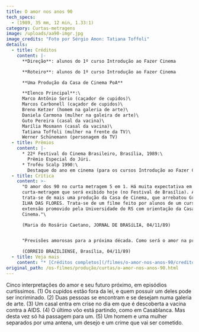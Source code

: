 ```yaml
---
title: O amor nos anos 90
tech_specs:
  - (1989, 35 mm, 12 min, 1.33:1)
category: Curtas-metragens
image: /uploads/aa90-imgr.jpg
image_credits: "Foto por Sérgio Amon: Tatiana Toffoli"
details:
  - title: Créditos
    content: |-
      **Direção**: alunos do 1º curso Introdução ao Fazer Cinema

      **Roteiro**: alunos do 1º curso Introdução ao Fazer Cinema

      **Uma Produção da Casa de Cinema PoA**

      **Elenco Principal**:\
      Marco Antônio Sorio (caçador de cupidos)\
      Marcos Carbonell (caçador de cupidos)\
      Breno Ketzer (homem na galeria de arte)\
      Daniela Carmona (mulher na galeira de arte)\
      Guto Pereira (casal da vacina)\
      Marília Mosmann (casal da vacina)\
      Tatiana Toffoli (mulher na frente da TV)\
      Werner Schünemann (personagem da TV)
  - title: Prêmios
    content: |-
      * 22º Festival do Cinema Brasileiro, Brasília, 1989:\
        Prêmio Especial do Júri.
      * Troféu Scalp 1990:\
        Destaque do ano em cinema (para os cursos Introdução ao Fazer Cinema)
  - title: Crítica
    content: >-
      "O amor dos 90 no curta metragem 5 em 1. Há muita expectativa em torno do
      curta-metragem que será exibido hoje (no Festival de Brasília). Afinal,
      trata-se de mais uma produção da Casa de Cinema, que arrebatou Gramado com
      ILHA DAS FLORES. Trata-se de um filme feito por alunos de um curso de
      extensão promovido pela Universidade do RS com orientação da Casa de
      Cinema."\

      (Maria do Rosário Caetano, JORNAL DE BRASíLIA, 04/11/89)


      "Previsões amorosas para a próxima década. Como será o amor na próxima década? Quem quiser ter algumas dicas pode ir até o cine Brasília preparado para ver um trabalho no mínimo curioso dos alunos do curso Introdução ao Fazer Cinema, da Casa de Cinema e da Universidade Federal do RS. São cinco episódios que abordam diferentes temas que afligiram a população nos anos 80 e que podem continuar por mais dez anos no rol das preocupações.\

      (CORREIO BRAZILIENSE, Brasília, 04/11/89)
  - title: Veja mais
    content: "* [Créditos completos](/filmes/o-amor-nos-anos-90/creditos-completos)"
original_path: /os-filmes/produção/curtas/o-amor-nos-anos-90.html
---
```

Cinco interpretações do amor e seu futuro próximo, em episódios curtíssimos. (1) Os cupidos estão fora da lei, e quem possuir um deles pode ser incriminado. (2) Duas pessoas se encontram e se desejam numa galeria de arte. (3) Um casal entra em crise no dia em que é descoberta a vacina contra a AIDS. (4) O último vôo está partindo, como em Casablanca. Mas desta vez só há passagem para um. (5) Um homem e uma mulher separados por uma antena, um desejo e um crime que vai ser cometido.
